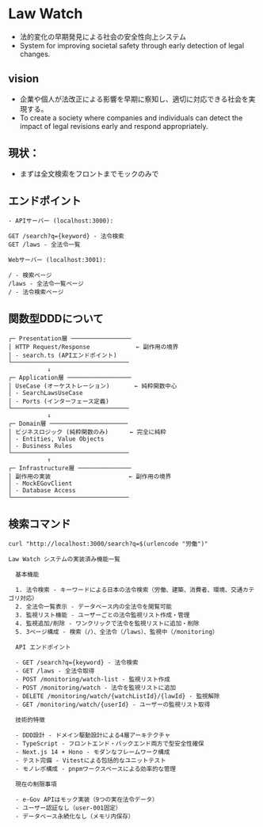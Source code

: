 # Law Watch

- 法的変化の早期発見による社会の安全性向上システム
- System for improving societal safety through early detection of legal changes.

## vision

- 企業や個人が法改正による影響を早期に察知し、適切に対応できる社会を実現する。
- To create a society where companies and individuals can detect the impact of legal revisions early and respond appropriately.

## 現状：
- まずは全文検索をフロントまでモックのみで

## エンドポイント
```
- APIサーバー (localhost:3000):

GET /search?q={keyword} - 法令検索
GET /laws - 全法令一覧

Webサーバー (localhost:3001):

/ - 検索ページ
/laws - 全法令一覧ページ
/ - 法令検索ページ
```

## 関数型DDDについて
```
┌─ Presentation層 ─────────────────
│ HTTP Request/Response             ← 副作用の境界
│ - search.ts (APIエンドポイント)    
└─────────────────────────────────
           ↓
┌─ Application層 ──────────────────
│ UseCase (オーケストレーション)       ← 純粋関数中心
│ - SearchLawsUseCase             
│ - Ports (インターフェース定義)     
└─────────────────────────────────
           ↓
┌─ Domain層 ──────────────────────
│ ビジネスロジック (純粋関数のみ)      ← 完全に純粋
│ - Entities, Value Objects       
│ - Business Rules                
└─────────────────────────────────
           ↑
┌─ Infrastructure層 ───────────────
│ 副作用の実装                      ← 副作用の境界
│ - MockEGovClient                
│ - Database Access               
└─────────────────────────────────
```

## 検索コマンド

```
curl "http://localhost:3000/search?q=$(urlencode "労働")"
```

```
Law Watch システムの実装済み機能一覧

  基本機能

  1. 法令検索 - キーワードによる日本の法令検索（労働、建築、消費者、環境、交通カテゴリ対応）
  2. 全法令一覧表示 - データベース内の全法令を閲覧可能
  3. 監視リスト機能 - ユーザーごとの法令監視リスト作成・管理
  4. 監視追加/削除 - ワンクリックで法令を監視リストに追加・削除
  5. 3ページ構成 - 検索（/）、全法令（/laws）、監視中（/monitoring）

  API エンドポイント

  - GET /search?q={keyword} - 法令検索
  - GET /laws - 全法令取得
  - POST /monitoring/watch-list - 監視リスト作成
  - POST /monitoring/watch - 法令を監視リストに追加
  - DELETE /monitoring/watch/{watchListId}/{lawId} - 監視解除
  - GET /monitoring/watch/{userId} - ユーザーの監視リスト取得

  技術的特徴

  - DDD設計 - ドメイン駆動設計による4層アーキテクチャ
  - TypeScript - フロントエンド・バックエンド両方で型安全性確保
  - Next.js 14 + Hono - モダンなフレームワーク構成
  - テスト完備 - Vitestによる包括的なユニットテスト
  - モノレポ構成 - pnpmワークスペースによる効率的な管理

  現在の制限事項

  - e-Gov APIはモック実装（9つの実在法令データ）
  - ユーザー認証なし（user-001固定）
  - データベース永続化なし（メモリ内保存）

```